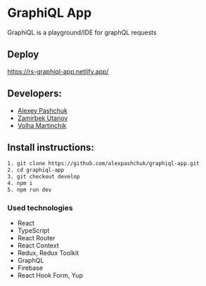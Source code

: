 # GraphiQL App

GraphiQL is a playground/IDE for graphQL requests

## Deploy

https://rs-graphiql-app.netlify.app/

## Developers:

- [Alexey Pashchuk](https://github.com/alexpashchuk)
- [Zamirbek Utanov](https://github.com/zutanov)
- [Volha Martinchik](https://github.com/olgamartinchik)

## Install instructions:

```bash
1. git clone https://github.com/alexpashchuk/graphiql-app.git
2. cd graphiql-app
3. git checkout develop
4. npm i
5. npm run dev
```

### Used technologies

- React
- TypeScript
- React Router
- React Context
- Redux, Redux Toolkit
- GraphQL
- Firebase
- React Hook Form, Yup
